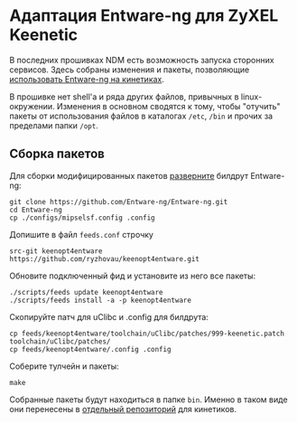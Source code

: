 # Адаптация Entware-ng для ZyXEL Keenetic

В последних прошивках NDM есть возможность запуска сторонних сервисов. Здесь собраны изменения и пакеты, позволяющие [использовать Entware-ng на кинетиках](http://forums.zyxmon.org/viewtopic.php?f=5&t=5246).

В прошивке нет shell'а и ряда других файлов, привычных в linux-окружении. Изменения в основном сводятся к тому, чтобы "отучить" пакеты от использования файлов в каталогах `/etc`, `/bin` и прочих за пределами папки `/opt`.


## Сборка пакетов

Для сборки модифицированных пакетов [разверните](https://github.com/Entware-ng/Entware-ng/wiki/Compile-packages-from-sources) билдрут Entware-ng:
```
git clone https://github.com/Entware-ng/Entware-ng.git
cd Entware-ng
cp ./configs/mipselsf.config .config
```
Допишите в файл `feeds.conf` строчку
```
src-git keenopt4entware https://github.com/ryzhovau/keenopt4entware.git
```
Обновите подключенный фид и установите из него все пакеты:
```
./scripts/feeds update keenopt4entware
./scripts/feeds install -a -p keenopt4entware
```
Скопируйте патч для uClibc и .config для билдрута:
```
cp feeds/keenopt4entware/toolchain/uClibc/patches/999-keenetic.patch toolchain/uClibc/patches/
cp feeds/keenopt4entware/.config .config
```
Соберите тулчейн и пакеты:
```
make
```
Собранные пакеты будут находиться в папке `bin`. Именно в таком виде они перенесены в [отдельный репозиторий](http://ndm.zyxmon.org/binaries/keenetic/) для кинетиков.
